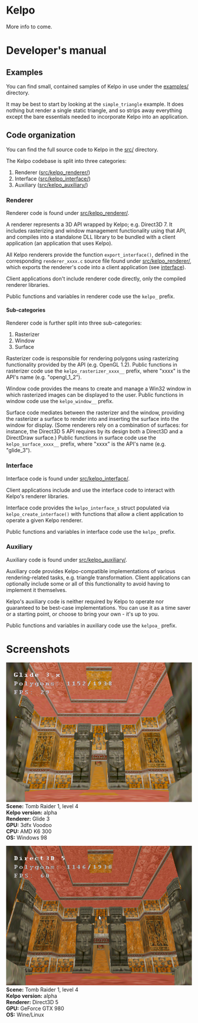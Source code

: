 # Kelpo

More info to come.

# Developer's manual

## Examples

You can find small, contained samples of Kelpo in use under the [examples/](./examples/) directory.

It may be best to start by looking at the `simple_triangle` example. It does nothing but render a single static triangle, and so strips away everything except the bare essentials needed to incorporate Kelpo into an application.

## Code organization

You can find the full source code to Kelpo in the [src/](./src/) directory.

The Kelpo codebase is split into three categories:

1. Renderer ([src/kelpo_renderer/](./src/kelpo_renderer/))
2. Interface ([src/kelpo_interface/](./src/kelpo_interface/))
3. Auxiliary ([src/kelpo_auxiliary/](./src/kelpo_auxiliary/))

### Renderer

Renderer code is found under [src/kelpo_renderer/](./src/kelpo_renderer/).

A renderer represents a 3D API wrapped by Kelpo; e.g. Direct3D 7. It includes rasterizing and window management functionality using that API, and compiles into a standalone DLL library to be bundled with a client application (an application that uses Kelpo).

All Kelpo renderers provide the function `export_interface()`, defined in the corresponding `renderer_xxxx.c` source file found under [src/kelpo_renderer/](./src/kelpo_renderer/), which exports the renderer's code into a client application (see [interface](#interface)).

Client applications don't include renderer code directly, only the compiled renderer libraries.

Public functions and variables in renderer code use the `kelpo_` prefix.

#### Sub-categories

Renderer code is further split into three sub-categories:

1. Rasterizer
2. Window
3. Surface

Rasterizer code is responsible for rendering polygons using rasterizing functionality provided by the API (e.g. OpenGL 1.2). Public functions in rasterizer code use the `kelpo_rasterizer_xxxx__` prefix, where "xxxx" is the API's name (e.g. "opengl_1_2").

Window code provides the means to create and manage a Win32 window in which rasterized images can be displayed to the user. Public functions in window code use the `kelpo_window__` prefix.

Surface code mediates between the rasterizer and the window, providing the rasterizer a surface to render into and inserting the surface into the window for display. (Some renderers rely on a combination of surfaces: for instance, the Direct3D 5 API requires by its design both a Direct3D and a DirectDraw surface.) Public functions in surface code use the `kelpo_surface_xxxx__` prefix, where "xxxx" is the API's name (e.g. "glide_3").

### Interface

Interface code is found under [src/kelpo_interface/](./src/kelpo_interface/).

Client applications include and use the interface code to interact with Kelpo's renderer libraries.

Interface code provides the `kelpo_interface_s` struct populated via `kelpo_create_interface()` with functions that allow a client application to operate a given Kelpo renderer.

Public functions and variables in interface code use the `kelpo_` prefix.

### Auxiliary

Auxiliary code is found under [src/kelpo_auxiliary/](./src/kelpo_auxiliary/).

Auxiliary code provides Kelpo-compatible implementations of various rendering-related tasks, e.g. triangle transformation. Client applications can optionally include some or all of this functionality to avoid having to implement it themselves.

Kelpo's auxiliary code is neither required by Kelpo to operate nor guaranteed to be best-case implementations. You can use it as a time saver or a starting point, or choose to bring your own - it's up to you.

Public functions and variables in auxiliary code use the `kelpoa_` prefix.

# Screenshots

![](./images/screenshots/alpha/tr1-3b_glide3x_win98_voodoo1.png)\
**Scene:** Tomb Raider 1, level 4\
**Kelpo version:** alpha\
**Renderer:** Glide 3\
**GPU:** 3dfx Voodoo\
**CPU:** AMD K6 300\
**OS:** Windows 98

![](./images/screenshots/alpha/tr1-3b_d3d5_wine-linux_gtx-980.png)\
**Scene:** Tomb Raider 1, level 4\
**Kelpo version:** alpha\
**Renderer:** Direct3D 5\
**GPU:** GeForce GTX 980\
**OS:** Wine/Linux
